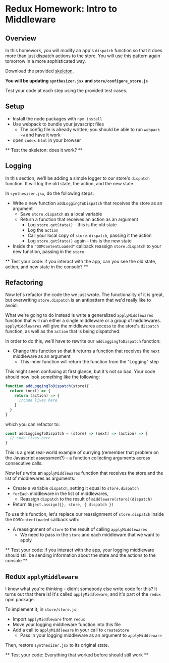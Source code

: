# Redux Homework: Intro to Middleware

## Overview

In this homework, you will modify an app's `dispatch` function so that it does more than just dispatch actions to the store. You will use this pattern again tomorrow in a more sophisticated way.

Download the provided [skeleton](./middleware/skeleton.zip).

**You will be updating `synthesizer.jsx` and `store/configure_store.js`**

Test your code at each step using the provided test cases.

## Setup

+ Install the node packages with `npm install`
+ Use webpack to bundle your javascript files
  + The config file is already written; you should be able to run `webpack -w` and have it work
+ open `index.html` in your browser

** Test the skeleton: does it work? **

## Logging

In this section, we'll be adding a simple logger to our store's `dispatch` function. It will log the old state, the action, and the new state.

In `synthesizer.jsx`, do the following steps:
+ Write a new function `addLoggingToDispatch` that receives the store as an argument
  + Save `store.dispatch` as a local variable
  + Return a function that receives an action as an argument
    + Log `store.getState()` - this is the old state
    + Log the `action`
    + Call your local copy of `store.dispatch`, passing it the action
    + Log `store.getState()` again - this is the new state
+ Inside the `"DOMContentLoaded"` callback reassign `store.dispatch` to your new function, passing in the `store`

** Test your code: if you interact with the app, can you see the old state, action, and new state in the console? **

## Refactoring

Now let's refactor the code the we just wrote. The functionality of it is great, but overwriting `store.dispatch` is an antipattern that we'd really like to avoid.

What we're going to do instead is write a generalized `applyMiddlewares` function that will run either a single middleware or a group of middlewares. `applyMiddlewares` will give the middlewares access to the store's `dispatch` function, as well as the `action` that is being dispatched.

In order to do this, we'll have to rewrite our `addLoggingToDispatch` function:
+ Change this function so that it returns a function that receives the `next` middleware as an argument
  + This inner function will return the function from the "Logging" step

This might seem confusing at first glance, but it's not so bad. Your code should now look something like the following:
```javascript
function addLoggingToDispatch(store){
  return (next) => {
    return (action) => {
      //code lives here
    }
  }
}
```
which you can refactor to:
```javascript
const addLoggingToDispatch = (store) => (next) => (action) => {
  // code lives here
}
```
This is a great real-world example of currying (remember that problem on the Javascript assessment?) - a function collecting arguments across consecutive calls.

Now let's write an `applyMiddlewares` function that receives the store and the list of middlewares as arguments:
+ Create a variable `dispatch`, setting it equal to `store.dispatch`
+ `forEach` middleware in the list of middlewares,
  + Reassign `dispatch` to the result of `middleware(store)(dispatch)`
+ Return `Object.assign({}, store, { dispatch })`

To use this function, let's replace our reassignment of `store.dispatch` inside the `DOMContentLoaded` callback with:
+ A reassignment of `store` to the result of calling `applyMiddlewares`
  + We need to pass in the `store` and each middleware that we want to apply

** Test your code: if you interact with the app, your logging middleware should still be sending information about the state and the actions to the console ** 

## Redux `applyMiddleware`

I know what you're thinking - didn't somebody else write code for this? It turns out that there is! It's called `applyMiddleware`, and it's part of the `redux` npm package.

To implement it, in `store/store.js`:
+ Import `applyMiddleware` from `redux`
+ Move your logging middleware function into this file
+ Add a call to `applyMiddleware` in your call to `createStore`
  + Pass in your logging middleware as an argument to `applyMiddleware`

Then, restore `synthesizer.jsx` to its original state.

** Test your code: Everything that worked before should still work **
